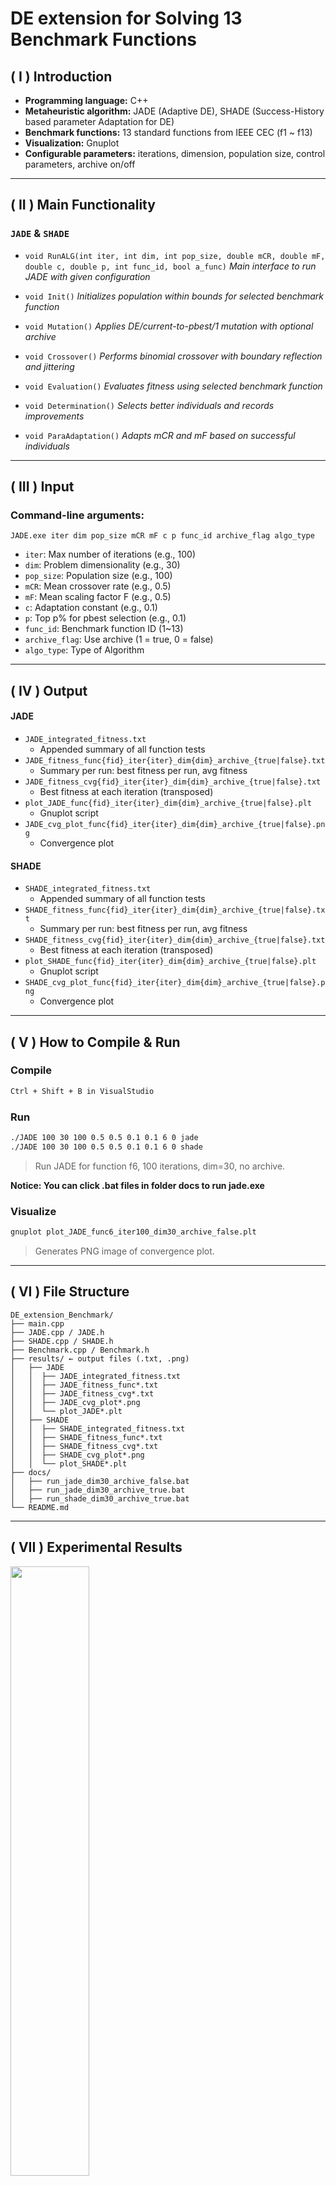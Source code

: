 # DE extension for Solving 13 Benchmark Functions

## ( I ) Introduction

- **Programming language:** C++
- **Metaheuristic algorithm:** JADE (Adaptive DE), SHADE (Success-History based parameter Adaptation for DE)
- **Benchmark functions:** 13 standard functions from IEEE CEC (f1 \~ f13)
- **Visualization:** Gnuplot
- **Configurable parameters:** iterations, dimension, population size, control parameters, archive on/off

---

## ( II ) Main Functionality

### `JADE` & `SHADE`

- `void RunALG(int iter, int dim, int pop_size, double mCR, double mF, double c, double p, int func_id, bool a_func)` *Main interface to run JADE with given configuration*

- `void Init()` *Initializes population within bounds for selected benchmark function*

- `void Mutation()` *Applies DE/current-to-pbest/1 mutation with optional archive*

- `void Crossover()` *Performs binomial crossover with boundary reflection and jittering*

- `void Evaluation()` *Evaluates fitness using selected benchmark function*

- `void Determination()` *Selects better individuals and records improvements*

- `void ParaAdaptation()` *Adapts mCR and mF based on successful individuals*

---

## ( III ) Input

### Command-line arguments:

```
JADE.exe iter dim pop_size mCR mF c p func_id archive_flag algo_type
```

- `iter`: Max number of iterations (e.g., 100)
- `dim`: Problem dimensionality (e.g., 30)
- `pop_size`: Population size (e.g., 100)
- `mCR`: Mean crossover rate (e.g., 0.5)
- `mF`: Mean scaling factor F (e.g., 0.5)
- `c`: Adaptation constant (e.g., 0.1)
- `p`: Top p% for pbest selection (e.g., 0.1)
- `func_id`: Benchmark function ID (1\~13)
- `archive_flag`: Use archive (1 = true, 0 = false)
- `algo_type`: Type of Algorithm

---

## ( IV ) Output

#### JADE
- `JADE_integrated_fitness.txt`
  - Appended summary of all function tests
- `JADE_fitness_func{fid}_iter{iter}_dim{dim}_archive_{true|false}.txt`
  - Summary per run: best fitness per run, avg fitness
- `JADE_fitness_cvg{fid}_iter{iter}_dim{dim}_archive_{true|false}.txt`
  - Best fitness at each iteration (transposed)
- `plot_JADE_func{fid}_iter{iter}_dim{dim}_archive_{true|false}.plt`
  - Gnuplot script
- `JADE_cvg_plot_func{fid}_iter{iter}_dim{dim}_archive_{true|false}.png`
  - Convergence plot

#### SHADE
- `SHADE_integrated_fitness.txt`
  - Appended summary of all function tests
- `SHADE_fitness_func{fid}_iter{iter}_dim{dim}_archive_{true|false}.txt`
  - Summary per run: best fitness per run, avg fitness
- `SHADE_fitness_cvg{fid}_iter{iter}_dim{dim}_archive_{true|false}.txt`
  - Best fitness at each iteration (transposed)
- `plot_SHADE_func{fid}_iter{iter}_dim{dim}_archive_{true|false}.plt`
  - Gnuplot script
- `SHADE_cvg_plot_func{fid}_iter{iter}_dim{dim}_archive_{true|false}.png`
  - Convergence plot

---

## ( V ) How to Compile & Run

### Compile

```bash
Ctrl + Shift + B in VisualStudio 
```

### Run


```bash
./JADE 100 30 100 0.5 0.5 0.1 0.1 6 0 jade
./JADE 100 30 100 0.5 0.5 0.1 0.1 6 0 shade
```

> Run JADE for function f6, 100 iterations, dim=30, no archive.   

**Notice: You can click .bat files in folder docs to run jade.exe**

### Visualize

```bash
gnuplot plot_JADE_func6_iter100_dim30_archive_false.plt
```

> Generates PNG image of convergence plot.

---

## ( VI ) File Structure

```
DE_extension_Benchmark/
├── main.cpp
├── JADE.cpp / JADE.h
├── SHADE.cpp / SHADE.h
├── Benchmark.cpp / Benchmark.h
├── results/ ← output files (.txt, .png)
│   ├── JADE
│   │  ├── JADE_integrated_fitness.txt
│   │  ├── JADE_fitness_func*.txt
│   │  ├── JADE_fitness_cvg*.txt
│   │  ├── JADE_cvg_plot*.png
│   │  └── plot_JADE*.plt
│   ├── SHADE
│   │  ├── SHADE_integrated_fitness.txt
│   │  ├── SHADE_fitness_func*.txt
│   │  ├── SHADE_fitness_cvg*.txt
│   │  ├── SHADE_cvg_plot*.png
│   │  └── plot_SHADE*.plt
├── docs/
│   ├── run_jade_dim30_archive_false.bat
│   ├── run_jade_dim30_archive_true.bat
│   ├── run_shade_dim30_archive_true.bat
└── README.md
```

---

## ( VII ) Experimental Results

<img src="docs/benchmark.png" width="50%"/>

### **JADE (without archive), 50 runs per function:**
![](results/JADE/JADE_terminalshot_dim30_archive_false.png)
### **JADE (with archive), 50 runs per function:**
![](results/JADE/JADE_terminalshot_dim30_archive_true.png)
### **Convergence Plot**
<p align="center">
  <img src="results/JADE/.png/JADE_cvg_plot_func1_iter1500_dim30_archive_false.png" width="49%"/>
  <img src="results/JADE/.png/JADE_cvg_plot_func2_iter2000_dim30_archive_false.png" width="49%"/>
</p>
<p align="center">
  <img src="results/JADE/.png/JADE_cvg_plot_func3_iter5000_dim30_archive_false.png" width="49%"/>
  <img src="results/JADE/.png/JADE_cvg_plot_func4_iter5000_dim30_archive_false.png" width="49%"/>
</p>
<p align="center">
  <img src="results/JADE/.png/JADE_cvg_plot_func5_iter20000_dim30_archive_false.png" width="49%"/>
  <img src="results/JADE/.png/JADE_cvg_plot_func6_iter100_dim30_archive_false.png" width="49%"/>
</p>
<p align="center">
  <img src="results/JADE/.png/JADE_cvg_plot_func7_iter3000_dim30_archive_false.png" width="49%"/>
  <img src="results/JADE/.png/JADE_cvg_plot_func8_iter1000_dim30_archive_false.png" width="49%"/>
</p>
<p align="center">
  <img src="results/JADE/.png/JADE_cvg_plot_func9_iter1000_dim30_archive_false.png" width="49%"/>
  <img src="results/JADE/.png/JADE_cvg_plot_func10_iter2000_dim30_archive_false.png" width="49%"/>
</p>
<p align="center">
  <img src="results/JADE/.png/JADE_cvg_plot_func11_iter3000_dim30_archive_false.png" width="49%"/>
  <img src="results/JADE/.png/JADE_cvg_plot_func12_iter1500_dim30_archive_false.png" width="49%"/>
</p>
<p align="center">
  <img src="results/JADE/.png/JADE_cvg_plot_func13_iter1500_dim30_archive_false.png" width="49%"/>
</p>

### **SHADE (with archive), 50 runs per function:**
![](results/SHADE/SHADE_terminalshot_dim30_archive_true.png)

---

## ( VIII ) Observations

- JADE performs stably across diverse multimodal functions
- Archive-less setting still converges in many cases
- f5, f6 remain challenging, showing need for deeper exploitation
- f8 is a boundary sensitive function. It's essential to make boundary control

---

## ( IX ) Key Features

- Adaptive control of parameters (mCR, mF)
- Archive mechanism toggle
- Cauchy/Normal-based parameter sampling
- Flexible benchmark support (13 functions)
- Transposed fitness output for convergence plotting
- Gnuplot automation for result visualization

---

## ( X ) Skills Demonstrated

- Advanced C++ metaheuristic implementation
- Benchmark-driven experimental design
- Automated convergence analysis and plotting
- Command-line configuration and parameter tuning

---

## ( XI ) References

[J.-Q. Zhang, A.C. Sanderson, “JADE: Adaptive Differential Evolution With Optional External Archive,” _IEEE Transactions on Evolutionary Computation_, vol. 13, no. 5, pp. 945–958, 2009.](http://ieeexplore.ieee.org/document/5208221/)

[Success-history based parameter adaptation for Differential Evolution](http://ieeexplore.ieee.org/document/6557555/)